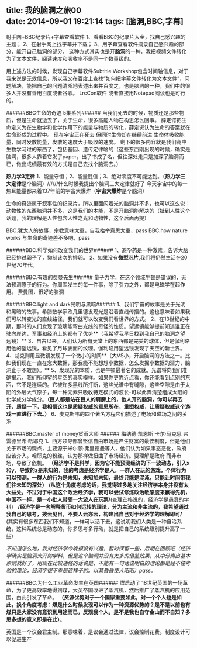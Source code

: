 title: 我的脑洞之旅00		
date: 2014-09-01 19:21:14
tags: [脑洞,BBC,字幕]
---
射手网+BBC纪录片+字幕查看软件
1、看看BBC的纪录片大全，找自己感兴趣的主题；
2、在射手网上找字幕并下载；
3、用字幕查看软件摘录自己感兴趣的部分，能开自己脑洞的部分。
这种方式其实也是开**脑洞**的一种，我把视频文件转化为了文本文件，阅读速度和吸收率不是同一个数量级的。

用上述方法的时候，发现自己字幕软件Subtitle Workshop包含时间轴信息，对于我来说是无效信息，所以我又在百度上查找“如何把字幕文件转化为文本文件”，问题解决，能把自己的问题清晰地表述出来并百度之，也是脑洞的一种，我们中的很多人并没有善用百度或者谷歌。  LrcCon软件  或者直接用Notepad阅读也是可行的。

######BBC生命的奇迹 5集系列######
当我们死去的时候，物质还是那些物质，但是生命就逝去了，关于生命，很多高能人物在构思怎么回事。
薛定谔把生命定义为在生物学和化学作用下的能量与物质的转化，薛定谔认为生命的答案就在生命形成的过程中。
现在宇宙正在死去 但同时生命却在继续前进
生命体吸收能量，同时发散能量，发散的速度大于吸收的速度。
剩下的很多内容就是我们高中生物学习过的东西了，包括基因、遗传定律啥的（这些东西刚出现的时候，确实是脑洞，很多人靠着它发了paper，出了书成了名，但往深处走只是加深了脑洞而已，做出成绩最有效的方式是自己去找个脑洞去。）

**热力学3定律** 1、能量守恒；2、能量贬值；3、绝对零度不可能达到。（**热力学三大定律**是个脑洞）//////什么时候我提出个脑洞三大定律就好了
今天宇宙中的每一焦耳能量都来着137年前的宇宙大爆炸（**宇宙大爆炸**是个脑洞）

生命的奇迹属于叙事性的纪录片，所以里面闪着光的脑洞并不多，也可以这么说：动物性的东西脑洞并不多，这是我们的本能，不是开脑洞能解决的（扯到人性这个话题，我的理解是人性包含人性之光和动物性，这个后面再提）

BBC.犹太人的故事，宗教意味太重，自我抬举意思太重，pass
BBC.how nature works 与生命的奇迹差不多吧，pass

######BBC.科学如何改变我们的世界######
1、避孕药是一种激素，告诉大脑已经排过卵子了，抑制该次的排卵。
2、如果没有**微型芯片**,我们将仍然生活在20世纪70年代。


######BBC.有趣的费曼先生######
量子力学，在这个领域牛顿是错误的，无法预测原子的行为。你周围发生的每一件事，除了引力之外，都是电磁学在起作用。
费曼图，很好的脑洞

######BBC.light and dark光明与黑暗######
1、我们宇宙的故事是关于光明和黑暗的故事。希腊数学家欧几里德发现光是沿着直线传播的。这也意味着如果我们可以转变光的直线路径，我们就可以改变我们看世界的方式。
2、在13世纪的中期，那时的人们发现了玻璃能弯曲光线的奇怪的性质。望远镜能够提前知道谁正在驶向岸边，军事和经济上的都有了优势**（我希望我早日找到我自己的脑洞之望远镜）**
3、自古以来，人们认为所有天堂上的东西都是完美的球体，但是伽利略用他的望远镜，看见了月球表面的纹理。伽利略用望远镜发现了天空的新世界。
4、胡克则用显微镜发现了一个微小的时间**（大VS小，开启脑洞的方法之一。比如我们现在一直在念大数据，那我能不能想想小数据，怎么发掘小数据的潜力，脑洞止于不敢想）。**
5、发现光的本质，也是牛顿最著名的成就。光谱将向我们准确揭示，我们所仰望的星空的真实模样。如果你更靠近点看，你还能看到点别的东西，它不是连续的。它被许多黑线所打断，这些光谱中有缝隙，这些空隙是由于太阳的外层大气原子，每一种元素只吸收特定模式的波长-可以此弄清楚组成太阳的化学成分学成分。**（巨人都是站在巨人的肩膀上的，他人开的脑洞，你可以再去开，质疑一下，我相信这也是质疑权威的意思所在，重塑权威，让质疑权威这个游戏一直进行下去。）**
6、麦克斯韦的四个著名方程它们描述了电场和磁场之间的关系


######BBC.master of money货币大师 ######
梅纳德·凯恩斯  卡尔·马克思  弗雷德里希·哈耶克
1、西方领导都曾坚信自由市场是产生财富的最佳制度，但是他们关于市场的观点，主要源于米尔顿·弗里德曼等人，他们认为如果事态恶化，政府应该介入。哈耶克的粉丝，认为那样做扭曲了市场经济。要理解是政府 而非市场，导致了危机。
**（经济学不是科学，因为它不能预测经济的下一波动态，引入x和y，导致的z是未知的，我的考虑是经济学是人，一群人在玩的游戏，个体行为可以预测，一群人的行为是未知，未知加未知，最终只能是混沌，只能让时间带我们往未知的深处）**
**/从这个角度考虑的话，我觉得过多地关注经济学本身并没有太大益处，不过对于中国这个政治经济学，我可以尝试修炼政治敏感度来赢得先机，中国不一样，是一小批人带领一大波人在玩票/**(查理芒格说的，经济学是愚蠢的学科）
**/经济学是一套解释货币如何运转的理论，分为主流和非主流的，我希望通过我自己的思考，拨云见日，不要人云亦云，构建出自己对于经济学的理解即可/**
(其实有很多东西我们不知道，一样可以活下去，这说明我们人类是一种自洽系统，这种系统总是动态的，你多思考多行动，就是把自己的系统级别提升高了一些）

*不知道怎么地，我对经济学今晚很没有兴趣，暂时保留一些，后期在回顾吧（经济学确实是脑洞大开的学科，但是这个脑洞并没有太多的借鉴效果，从中分离出基本原则就好了，用现在比较通俗的话说是，不能有一句话说明白的理论都是经不住考验的理论，经济学很不幸是这样子的。以其昏昏使人昭昭）pass。*


######BBC.为什么工业革命发生在英国######
煤启动了 18世纪英国的一场革命，为了更高效率地得到煤，大英帝国改进了蒸汽机，然后推广了蒸汽机的应用范围，由此引发了革命。
**（资源优势对于一个国家重要如此，对一个个人也是如此，换个角度考虑：煤是什么时候发现可以作为一种资源优势的？是不是以前也有煤只是大家没有意识到用途而已，反观我个人，是不是我也自守金山而不自知？多思多想的意义即是在此）**。

英国是一个议会君主制。那意味着，是议会通过法律，议会控制花费。制度设计可以促进生产







